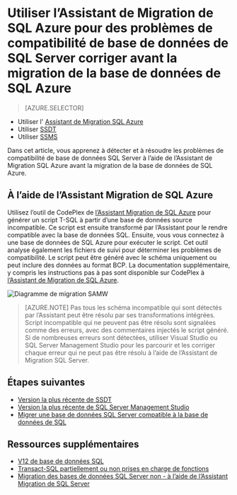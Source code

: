 <properties
   pageTitle="Résoudre les problèmes de compatibilité de base de données SQL Server avant la migration vers SQL de base de données | Microsoft Azure"
   description="Microsoft Azure SQL base de données, migration de base de données, la compatibilité, l’Assistant de Migration SQL Azure"
   services="sql-database"
   documentationCenter=""
   authors="CarlRabeler"
   manager="jhubbard"
   editor=""/>

<tags
   ms.service="sql-database"
   ms.devlang="NA"
   ms.topic="article"
   ms.tgt_pltfrm="NA"
   ms.workload="sqldb-migrate"
   ms.date="08/24/2016"
   ms.author="carlrab"/>

# <a name="use-sql-azure-migration-wizard-to-fix-sql-server-database-compatibility-issues-before-migration-to-azure-sql-database"></a>Utiliser l’Assistant de Migration de SQL Azure pour des problèmes de compatibilité de base de données de SQL Server corriger avant la migration de la base de données de SQL Azure

> [AZURE.SELECTOR]
- Utiliser l' [Assistant de Migration SQL Azure](sql-database-cloud-migrate-fix-compatibility-issues.md)
- Utiliser [SSDT](sql-database-cloud-migrate-fix-compatibility-issues-ssdt.md)
- Utiliser [SSMS](sql-database-cloud-migrate-fix-compatibility-issues-ssms.md)

Dans cet article, vous apprenez à détecter et à résoudre les problèmes de compatibilité de base de données SQL Server à l’aide de l’Assistant de Migration SQL Azure avant la migration de la base de données de SQL Azure.

## <a name="using-sql-azure-migration-wizard"></a>À l’aide de l’Assistant Migration de SQL Azure

Utilisez l’outil de CodePlex de [l’Assistant Migration de SQL Azure](http://sqlazuremw.codeplex.com/) pour générer un script T-SQL à partir d’une base de données source incompatible. Ce script est ensuite transformé par l’Assistant pour le rendre compatible avec la base de données SQL. Ensuite, vous vous connectez à une base de données de SQL Azure pour exécuter le script. Cet outil analyse également les fichiers de suivi pour déterminer les problèmes de compatibilité. Le script peut être généré avec le schéma uniquement ou peut inclure des données au format BCP. La documentation supplémentaire, y compris les instructions pas à pas sont disponible sur CodePlex à [l’Assistant de Migration de SQL Azure](http://sqlazuremw.codeplex.com/).  

 ![Diagramme de migration SAMW](./media/sql-database-cloud-migrate/02SAMWDiagram.png)

  > [AZURE.NOTE] Pas tous les schéma incompatible qui sont détectés par l’Assistant peut être résolu par ses transformations intégrées. Script incompatible qui ne peuvent pas être résolu sont signalées comme des erreurs, avec des commentaires injectés le script généré. Si de nombreuses erreurs sont détectées, utiliser Visual Studio ou SQL Server Management Studio pour les parcourir et les corriger chaque erreur qui ne peut pas être résolu à l’aide de l’Assistant de Migration SQL Server.

## <a name="next-steps"></a>Étapes suivantes

- [Version la plus récente de SSDT](https://msdn.microsoft.com/library/mt204009.aspx)
- [Version la plus récente de SQL Server Management Studio](https://msdn.microsoft.com/library/mt238290.aspx)
- [Migrer une base de données SQL Server compatible à la base de données de SQL](sql-database-cloud-migrate.md#migrate-a-compatible-sql-server-database-to-sql-database)

## <a name="additional-resources"></a>Ressources supplémentaires

- [V12 de base de données SQL](sql-database-v12-whats-new.md)
- [Transact-SQL partiellement ou non prises en charge de fonctions](sql-database-transact-sql-information.md)
- [Migration des bases de données SQL Server non - à l’aide de l’Assistant Migration de SQL Server](http://blogs.msdn.com/b/ssma/)
